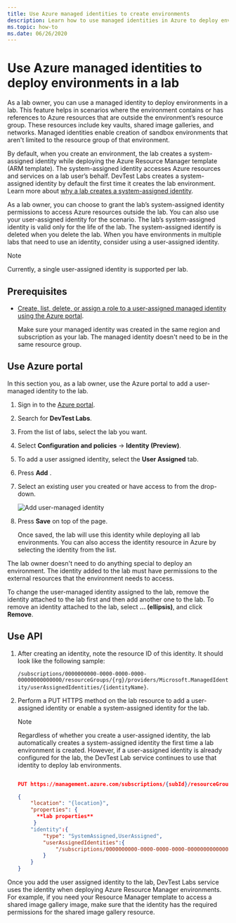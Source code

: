 ```yaml
---
title: Use Azure managed identities to create environments
description: Learn how to use managed identities in Azure to deploy environments in a lab in Azure DevTest Labs. 
ms.topic: how-to
ms.date: 06/26/2020
---
```


# Use Azure managed identities to deploy environments in a lab 

As a lab owner, you can use a managed identity to deploy environments in a lab. This feature helps in scenarios where the environment contains or has references to Azure resources that are outside the environment’s resource group. These resources include key vaults, shared image galleries, and networks. Managed identities enable creation of sandbox environments that aren't limited to the resource group of that environment. 

By default, when you create an environment, the lab creates a system-assigned identity while deploying the Azure Resource Manager template (ARM template). The system-assigned identity accesses Azure resources and services on a lab user’s behalf. DevTest Labs creates a system-assigned identity by default the first time it creates the lab environment. Learn more about [why a lab creates a system-assigned identity](configure-lab-identity.md#scenarios-for-using-labs-system-assigned-identity). 

As a lab owner, you can choose to grant the lab’s system-assigned identity permissions to access Azure resources outside the lab. You can also use your user-assigned identity for the scenario. The lab’s system-assigned identity is valid only for the life of the lab. The system-assigned identify is deleted when you delete the lab. When you have environments in multiple labs that need to use an identity, consider using a user-assigned identity.  

> [!NOTE]
> Currently, a single user-assigned identity is supported per lab. 

## Prerequisites

- [Create, list, delete, or assign a role to a user-assigned managed identity using the Azure portal](../active-directory/managed-identities-azure-resources/how-to-manage-ua-identity-portal.md). 
    
    Make sure your managed identity was created in the same region and subscription as your lab. The managed identity doesn't need to be in the same resource group.

## Use Azure portal

In this section you, as a lab owner, use the Azure portal to add a user-managed identity to the lab. 

1. Sign in to the [Azure portal](https://portal.azure.com).
1. Search for **DevTest Labs**.
1. From the list of labs, select the lab you want.
1. Select **Configuration and policies** -> **Identity (Preview)**. 
1. To add a user assigned identity, select the **User Assigned** tab.
1. Press **Add** .
1. Select an existing user you created or have access to from the drop-down.
 
    ![Add user-managed identity](./media/use-managed-identities-environments/add-user-managed-identity.png)
1. Press **Save** on top of the page.

    Once saved, the lab will use this identity while deploying all lab environments. You can also access the identity resource in Azure by selecting the identity from the list. 

The lab owner doesn't need to do anything special to deploy an environment. The identity added to the lab must have permissions to the external resources that the environment needs to access. 

To change the user-managed identity assigned to the lab, remove the identity attached to the lab first and then add another one to the lab. To remove an identity attached to the lab, select **... (ellipsis)**, and click **Remove**. 

## Use API

1. After creating an identity, note the resource ID of this identity. It should look like the following sample: 

    `/subscriptions/0000000000-0000-0000-0000-00000000000000/resourceGroups/{rg}/providers/Microsoft.ManagedIdentity/userAssignedIdentities/{identityName}`.

1. Perform a PUT HTTPS method on the lab resource to add a user-assigned identity or enable a system-assigned identity for the lab.

   > [!NOTE]
   > Regardless of whether you create a user-assigned identity, the lab automatically creates a system-assigned identity the first time a lab environment is created. However, if a user-assigned identity is already configured for the lab, the DevTest Lab service continues to use that identity to deploy lab environments. 
 
    ```json
    
    PUT https://management.azure.com/subscriptions/{subId}/resourceGroups/{rg}/providers/Microsoft.Devtestlab/labs/{labname}

    {
        "location": "{location}",
        "properties": {
          **lab properties**
         } 
        "identity":{
            "type": "SystemAssigned,UserAssigned",
            "userAssignedIdentities":{
                "/subscriptions/0000000000-0000-0000-0000-00000000000000/resourceGroups/{rg}/providers/Microsoft.ManagedIdentity/userAssignedIdentities/{identityName}":{}
            }
        } 
    }
    
    ```
 
Once you add the user assigned identity to the lab, DevTest Labs service uses the identity when deploying Azure Resource Manager environments. For example, if you need your Resource Manager template to access a shared image gallery image, make sure that the identity has the required permissions for the shared image gallery resource. 

